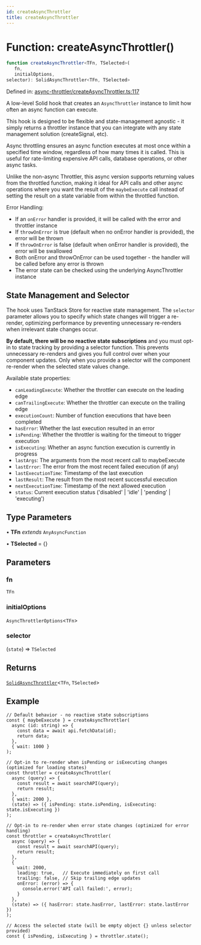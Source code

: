 ```yaml
---
id: createAsyncThrottler
title: createAsyncThrottler
---
```


<!-- DO NOT EDIT: this page is autogenerated from the type comments -->

# Function: createAsyncThrottler()

```ts
function createAsyncThrottler<TFn, TSelected>(
   fn, 
   initialOptions, 
selector): SolidAsyncThrottler<TFn, TSelected>
```

Defined in: [async-throttler/createAsyncThrottler.ts:117](https://github.com/TanStack/pacer/blob/main/packages/solid-pacer/src/async-throttler/createAsyncThrottler.ts#L117)

A low-level Solid hook that creates an `AsyncThrottler` instance to limit how often an async function can execute.

This hook is designed to be flexible and state-management agnostic - it simply returns a throttler instance that
you can integrate with any state management solution (createSignal, etc).

Async throttling ensures an async function executes at most once within a specified time window,
regardless of how many times it is called. This is useful for rate-limiting expensive API calls,
database operations, or other async tasks.

Unlike the non-async Throttler, this async version supports returning values from the throttled function,
making it ideal for API calls and other async operations where you want the result of the `maybeExecute` call
instead of setting the result on a state variable from within the throttled function.

Error Handling:
- If an `onError` handler is provided, it will be called with the error and throttler instance
- If `throwOnError` is true (default when no onError handler is provided), the error will be thrown
- If `throwOnError` is false (default when onError handler is provided), the error will be swallowed
- Both onError and throwOnError can be used together - the handler will be called before any error is thrown
- The error state can be checked using the underlying AsyncThrottler instance

## State Management and Selector

The hook uses TanStack Store for reactive state management. The `selector` parameter allows you
to specify which state changes will trigger a re-render, optimizing performance by preventing
unnecessary re-renders when irrelevant state changes occur.

**By default, there will be no reactive state subscriptions** and you must opt-in to state
tracking by providing a selector function. This prevents unnecessary re-renders and gives you
full control over when your component updates. Only when you provide a selector will the
component re-render when the selected state values change.

Available state properties:
- `canLeadingExecute`: Whether the throttler can execute on the leading edge
- `canTrailingExecute`: Whether the throttler can execute on the trailing edge
- `executionCount`: Number of function executions that have been completed
- `hasError`: Whether the last execution resulted in an error
- `isPending`: Whether the throttler is waiting for the timeout to trigger execution
- `isExecuting`: Whether an async function execution is currently in progress
- `lastArgs`: The arguments from the most recent call to maybeExecute
- `lastError`: The error from the most recent failed execution (if any)
- `lastExecutionTime`: Timestamp of the last execution
- `lastResult`: The result from the most recent successful execution
- `nextExecutionTime`: Timestamp of the next allowed execution
- `status`: Current execution status ('disabled' | 'idle' | 'pending' | 'executing')

## Type Parameters

• **TFn** *extends* `AnyAsyncFunction`

• **TSelected** = \{\}

## Parameters

### fn

`TFn`

### initialOptions

`AsyncThrottlerOptions`\<`TFn`\>

### selector

(`state`) => `TSelected`

## Returns

[`SolidAsyncThrottler`](../../interfaces/solidasyncthrottler.md)\<`TFn`, `TSelected`\>

## Example

```tsx
// Default behavior - no reactive state subscriptions
const { maybeExecute } = createAsyncThrottler(
  async (id: string) => {
    const data = await api.fetchData(id);
    return data;
  },
  { wait: 1000 }
);

// Opt-in to re-render when isPending or isExecuting changes (optimized for loading states)
const throttler = createAsyncThrottler(
  async (query) => {
    const result = await searchAPI(query);
    return result;
  },
  { wait: 2000 },
  (state) => ({ isPending: state.isPending, isExecuting: state.isExecuting })
);

// Opt-in to re-render when error state changes (optimized for error handling)
const throttler = createAsyncThrottler(
  async (query) => {
    const result = await searchAPI(query);
    return result;
  },
  {
    wait: 2000,
    leading: true,   // Execute immediately on first call
    trailing: false, // Skip trailing edge updates
    onError: (error) => {
      console.error('API call failed:', error);
    }
  },
  (state) => ({ hasError: state.hasError, lastError: state.lastError })
);

// Access the selected state (will be empty object {} unless selector provided)
const { isPending, isExecuting } = throttler.state();
```
